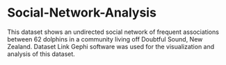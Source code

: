 # Social-Network-Analysis
This dataset shows an undirected social network of frequent associations between 62 dolphins in a community living off Doubtful Sound, New Zealand.
Dataset Link
Gephi software was used for the visualization and analysis of this dataset.
